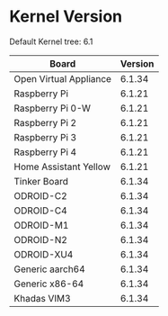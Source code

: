 
# Kernel Version

Default Kernel tree: 6.1

| Board | Version |
|-------|---------|
| Open Virtual Appliance | 6.1.34 |
| Raspberry Pi | 6.1.21 |
| Raspberry Pi 0-W | 6.1.21 |
| Raspberry Pi 2 | 6.1.21 |
| Raspberry Pi 3 | 6.1.21 |
| Raspberry Pi 4 | 6.1.21 |
| Home Assistant Yellow | 6.1.21 |
| Tinker Board | 6.1.34 |
| ODROID-C2 | 6.1.34 |
| ODROID-C4 | 6.1.34 |
| ODROID-M1 | 6.1.34 |
| ODROID-N2 | 6.1.34 |
| ODROID-XU4 | 6.1.34 |
| Generic aarch64 | 6.1.34 |
| Generic x86-64 | 6.1.34 |
| Khadas VIM3 | 6.1.34 |
